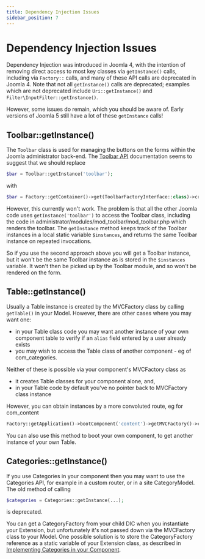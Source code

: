 ```yaml
---
title: Dependency Injection Issues
sidebar_position: 7
---
```

# Dependency Injection Issues
Dependency Injection was introduced in Joomla 4, with the intention of removing direct access to most key classes via `getInstance()` calls, including via `Factory::` calls, and many of these API calls are deprecated in Joomla 4. Note that not all `getInstance()` calls are deprecated; examples which are not deprecated include `Uri::getInstance()` and `Filter\InputFilter::getInstance()`. 

However, some issues do remain, which you should be aware of. Early versions of Joomla 5 still have a lot of these `getInstance` calls!

## Toolbar::getInstance()
The `Toolbar` class is used for managing the buttons on the forms within the Joomla administrator back-end. The [Toolbar API](https://api.joomla.org/cms-4/classes/Joomla-CMS-Toolbar-Toolbar.html) documentation seems to suggest that we should replace 
```php
$bar = Toolbar::getInstance('toolbar');
```
with
```php
$bar = Factory::getContainer()->get(ToolbarFactoryInterface::class)->createToolbar('toolbar');
```
However, this currently won't work. The problem is that all the other Joomla code uses `getInstance('toolbar')` to access the Toolbar class, including the code in administrator/modules/mod_toolbar/mod_toolbar.php which renders the toolbar. The `getInstance` method keeps track of the Toolbar instances in a local static variable `$instances`, and returns the same Toolbar instance on repeated invocations.

So if you use the second approach above you will get a Toolbar instance, but it won't be the same Toolbar instance as is stored in the `$instances` variable. It won't then be picked up by the Toolbar module, and so won't be rendered on the form. 

## Table::getInstance()
Usually a Table instance is created by the MVCFactory class by calling `getTable()` in your Model. However, there are other cases where you may want one:
- in your Table class code you may want another instance of your own component table to verify if an `alias` field entered by a user already exists
- you may wish to access the Table class of another component - eg of com_categories.

Neither of these is possible via your component's MVCFactory class as 
- it creates Table classes for your component alone, and,
- in your Table code by default you've no pointer back to MVCFactory class instance

However, you can obtain instances by a more convoluted route, eg for com_content 
```php
Factory::getApplication()->bootComponent('content')->getMVCFactory()->createTable($name, $prefix, $config);
```
You can also use this method to boot your own component, to get another instance of your own Table.

## Categories::getInstance()
If you use Categories in your component then you may want to use the Categories API, for example in a custom router, or in a site CategoryModel. The old method of calling
```php
$categories = Categories::getInstance(...); 
```
is deprecated.

You can get a CategoryFactory from your child DIC when you instantiate your Extension, but unfortunately it's not passed down via the MVCFactory class to your Model. One possible solution is to store the CategoryFactory reference as a static variable of your Extension class, as described in [Implementing Categories in your Component](../../using-core-functions/categories/implementing-categories-in-components.md).